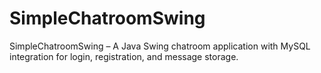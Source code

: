 # SimpleChatroomSwing
SimpleChatroomSwing – A Java Swing chatroom application with MySQL integration for login, registration, and message storage.
